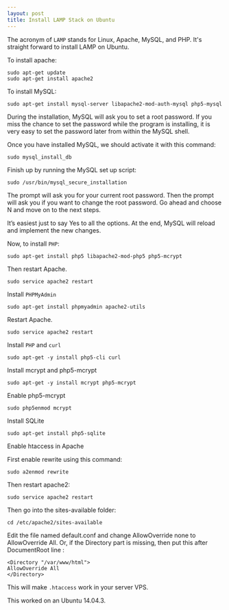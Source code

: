 ```yaml
---
layout: post
title: Install LAMP Stack on Ubuntu
---
```


The acronym of `LAMP` stands for Linux, Apache, MySQL, and PHP. It's straight forward to install LAMP on Ubuntu.

To install apache:

```
sudo apt-get update
sudo apt-get install apache2
```

To install MySQL:

```
sudo apt-get install mysql-server libapache2-mod-auth-mysql php5-mysql
```

During the installation, MySQL will ask you to set a root password. If you miss the chance to set the password while the program is installing, it is very easy to set the password later from within the MySQL shell.

Once you have installed MySQL, we should activate it with this command:

`` sudo mysql_install_db ``

Finish up by running the MySQL set up script:

`` sudo /usr/bin/mysql_secure_installation ``

The prompt will ask you for your current root password. Then the prompt will ask you if you want to change the root password. Go ahead and choose N and move on to the next steps.

It’s easiest just to say Yes to all the options. At the end, MySQL will reload and implement the new changes.



Now, to install `PHP`:

`` sudo apt-get install php5 libapache2-mod-php5 php5-mcrypt ``

Then restart Apache.

`` sudo service apache2 restart ``

Install `PHPMyAdmin`

``` sudo apt-get install phpmyadmin apache2-utils ```

Restart Apache.

``` sudo service apache2 restart ```



Install `PHP` and `curl`

`` sudo apt-get -y install php5-cli curl ``

Install mcrypt and php5-mcrypt

`` sudo apt-get -y install mcrypt php5-mcrypt ``

Enable php5-mcrypt

`` sudo php5enmod mcrypt ``

Install SQLite

`` sudo apt-get install php5-sqlite ``

Enable htaccess in Apache

First enable rewrite using this command:

`` sudo a2enmod rewrite ``

Then restart apache2:

`` sudo service apache2 restart ``

Then go into the sites-available folder:

`` cd /etc/apache2/sites-available ``

Edit the file named default.conf and change AllowOverride none to AllowOverride All. Or, if the Directory part is missing, then put this after DocumentRoot line :

```
<Directory "/var/www/html">
AllowOverride All
</Directory>
```

This will make `.htaccess` work in your server VPS.

This worked on an Ubuntu 14.04.3.